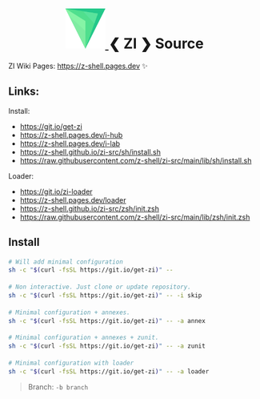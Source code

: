 <h1 align="center">
  <a href="https://github.com/z-shell/zi">
    <img src="https://github.com/z-shell/zi/raw/main/docs/images/logo.svg" alt="Logo" width="80" height="80">
  </a>
❮ ZI ❯ Source
</h1>

ZI Wiki Pages: https://z-shell.pages.dev :sparkles:

## Links: 

Install:

- https://git.io/get-zi
- https://z-shell.pages.dev/i-hub
- https://z-shell.pages.dev/i-lab
- https://z-shell.github.io/zi-src/sh/install.sh
- https://raw.githubusercontent.com/z-shell/zi-src/main/lib/sh/install.sh

Loader:

- https://git.io/zi-loader
- https://z-shell.pages.dev/loader
- https://z-shell.github.io/zi-src/zsh/init.zsh
- https://raw.githubusercontent.com/z-shell/zi-src/main/lib/zsh/init.zsh

## Install

```zsh
# Will add minimal configuration
sh -c "$(curl -fsSL https://git.io/get-zi)" --

# Non interactive. Just clone or update repository.
sh -c "$(curl -fsSL https://git.io/get-zi)" -- -i skip

# Minimal configuration + annexes.
sh -c "$(curl -fsSL https://git.io/get-zi)" -- -a annex

# Minimal configuration + annexes + zunit.
sh -c "$(curl -fsSL https://git.io/get-zi)" -- -a zunit

# Minimal configuration with loader
sh -c "$(curl -fsSL https://git.io/get-zi)" -- -a loader
```
> Branch: `-b branch`
